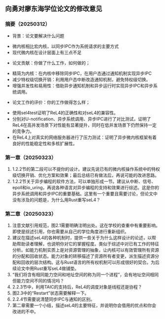 ## 向勇对廖东海学位论文的修改意见

### 摘要（20250312）

* 背景：论文要解决什么问题
 - 微内核相比宏内核，以同步IPC作为系统请求的主要方式
 - 现代微内核在设计层面上有三点不足
* 论文贡献：你做了什么工作，如何做的；
 - 精简为内核：在内核中移除同步IPC，在用户态通过通知机制实现异步IPC
 - 减少特权级切换开销：利用用户态中断改造通知机制，避免特权级切换。
 - 增强并发性和易用性：借助异步通知机制和异步运行时实现异步IPC和异步系统调用。
* 论文工作的评价：你的工作做得怎么样；
 - 使用sel4test证明了ReL4的正确性和对seL4的兼容性。
 - 分别对U-notification、异步系统调用、异步IPC进行了对比测试，证明了ReL4在高并发场景下对性能有显著提升，同时在低并发场景下仍然保持一定的竞争力。
 - 在ReL4上对真实的网络服务器进行了压力测试：证明了异步微内核框架有着良好的性能稳定性和多核扩展性。

### 第一章（20250323）

1. 1.2.2节的第二段可以不提你的设计。建议先说已有的微内核操作系统中的特权级切换开销、优化方案和效果；最后总结已有做法后，再说可能的改进思路。
2. 1.2.2节关于异步编程的软件方法，可以单独形成一节。建议从中断、信号、epoll和io_uring，再说各种语言对异步编程的支持和效果进行综述。这是你的异步系统调用和异步IPC的重要基础。这里有一个重要且需要讨论，但论文中没有涉及的问题是，为什么用Rust重写seL4？

### 第二章（20250323）

1. 注意文献引用规范，图2.1需要明确注明出处。这在学校的查重中有重要影响。即使是综述引用，你也需要从自己的学位角度进行重新组织。
2. 建议在描述seL4的各种机制时，提供一些关于为什么这样设计的论述，以帮助帮助读者理解，也说明你对它的掌握程度。类似于综述中对已有工作的特征分析。如能力机制实质上是对资源管理的抽象，让内核可以有效管理所有资源的分配和回收状态。能力对象的转移描述了资源所有者变更，派生描述资源分配和回收的层次结构。这与Rust语言的所有权机制可以形成很好的契合。为后续论文中用Rust重写seL4做铺垫。
3. “我们将含有相同能力空间和地址空间的称为同一个进程”，会有地址空间相同但能力空间不同的情况吗？
4. 2.2.3节中，利用TAIC的支持后，ReL4的调度对象是线程还是协程？
5. 图2.3中的“Restart”状态需要解释一下。
6. 2.2.4节需要说清楚同步IPC与通知的区别。
7. 第二章需要一个小结，描述seL4的主要特征，并说明你会借用的优点和你会改进的不中。